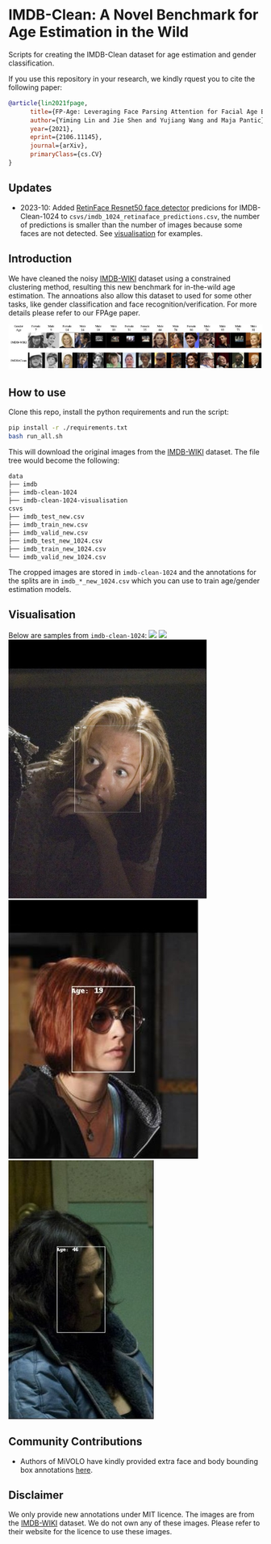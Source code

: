 # IMDB-Clean: A Novel Benchmark for Age Estimation in the Wild

Scripts for creating the IMDB-Clean dataset for age estimation and gender classification.

If you use this repository in your research, we kindly rquest you to cite the following paper:

```bibtex
@article{lin2021fpage,
      title={FP-Age: Leveraging Face Parsing Attention for Facial Age Estimation in the Wild}, 
      author={Yiming Lin and Jie Shen and Yujiang Wang and Maja Pantic},
      year={2021},
      eprint={2106.11145},
      journal={arXiv},
      primaryClass={cs.CV}
}
```

## Updates

* 2023-10: Added [RetinFace Resnet50 face detector](https://github.com/hhj1897/face_detection) predicions for IMDB-Clean-1024 to `csvs/imdb_1024_retinaface_predictions.csv`, the number of predictions is smaller than the number of images because some faces are not detected. See [visualisation](#visualisation) for examples.

## Introduction

We have cleaned the noisy [IMDB-WIKI](https://data.vision.ee.ethz.ch/cvl/rrothe/imdb-wiki/) dataset using a constrained clustering method, resulting this new benchmark for in-the-wild age estimation. The annoations also allow this dataset to used for some other tasks, like gender classification and face recognition/verification. For more details please refer to our FPAge paper.

![compare](visual_samples/compare_with_imdbwiki.jpg)

## How to use

Clone this repo, install the python requirements and run the script:

```bash
pip install -r ./requirements.txt
bash run_all.sh
```

This will download the original images from the [IMDB-WIKI](https://data.vision.ee.ethz.ch/cvl/rrothe/imdb-wiki/) dataset. The file tree would become the following:

```
data
├── imdb
├── imdb-clean-1024
├── imdb-clean-1024-visualisation
csvs
├── imdb_test_new.csv
├── imdb_train_new.csv
├── imdb_valid_new.csv
├── imdb_test_new_1024.csv
├── imdb_train_new_1024.csv
└── imdb_valid_new_1024.csv
```

The cropped images are stored in `imdb-clean-1024` and the annotations for the splits are in `imdb_*_new_1024.csv` which you can use to train age/gender estimation models.

## Visualisation

Below are samples from `imdb-clean-1024`:
![](visual_samples/example.jpg)
![](visual_samples/example2.jpg)
![](visual_samples/test.jpg)
![](visual_samples/test2.jpg)
![](visual_samples/test3.jpg)

## Community Contributions

* Authors of MiVOLO have kindly provided extra face and body bounding box annotations [here](https://github.com/WildChlamydia/MiVOLO#dataset).

## Disclaimer

We only provide new annotations under MIT licence. The images are from the [IMDB-WIKI](https://data.vision.ee.ethz.ch/cvl/rrothe/imdb-wiki/) dataset. We do not own any of these images. Please refer to their website for the licence to use these images.
